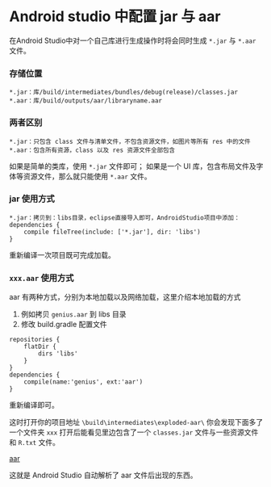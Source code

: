 Android studio 中配置 jar 与 aar
===

在Android Studio中对一个自己库进行生成操作时将会同时生成 `*.jar` 与 `*.aar` 文件。

### 存储位置

```
*.jar：库/build/intermediates/bundles/debug(release)/classes.jar
*.aar：库/build/outputs/aar/libraryname.aar
```

### 两者区别

```
*.jar：只包含 class 文件与清单文件，不包含资源文件，如图片等所有 res 中的文件
*.aar：包含所有资源，class 以及 res 资源文件全部包含
```

如果是简单的类库，使用 `*.jar` 文件即可；
如果是一个 UI 库，包含布局文件及字体等资源文件，那么就只能使用 `*.aar` 文件。

### jar 使用方式

```
*.jar：拷贝到：libs目录，eclipse直接导入即可，AndroidStudio项目中添加：
dependencies {
    compile fileTree(include: ['*.jar'], dir: 'libs')
}
```

重新编译一次项目既可完成加载。

### `xxx.aar` 使用方式

aar 有两种方式，分别为本地加载以及网络加载，这里介绍本地加载的方式

1. 例如拷贝 `genius.aar` 到 libs 目录
2. 修改 build.gradle 配置文件

```
repositories {
    flatDir {
        dirs 'libs'
    }
}
dependencies {
    compile(name:'genius', ext:'aar')
}
```

重新编译即可。

这时打开你的项目地址 `\build\intermediates\exploded-aar\` 你会发现下面多了一个文件夹 `xxx`
打开后能看见里边包含了一个 `classes.jar` 文件与一些资源文件和 `R.txt` 文件。

[aar](/img/aar.png)

这就是 Android Studio 自动解析了 aar 文件后出现的东西。
